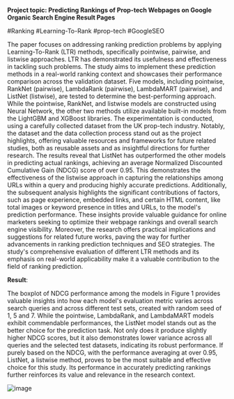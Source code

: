 **Project topic: Predicting Rankings of Prop-tech Webpages on Google Organic Search Engine Result Pages**

#Ranking #Learning-To-Rank #prop-tech #GoogleSEO

The paper focuses on addressing ranking prediction problems by applying Learning-To-Rank (LTR) methods, specifically pointwise, pairwise, and listwise approaches. LTR has demonstrated its usefulness and effectiveness in
tackling such problems. The study aims to implement these prediction methods in a real-world ranking context and showcases their performance comparison across the validation dataset. Five models, including pointwise,
RankNet (pairwise), LambdaRank (pairwise), LambdaMART (pairwise), and ListNet (listwise), are tested to determine the best-performing approach. While the pointwise, RankNet, and listwise models are constructed
using Neural Network, the other two methods utilize available built-in models from the LightGBM and XGBoost libraries. The experimentation is conducted, using a carefully collected dataset from the UK prop-tech industry. Notably,
the dataset and the data collection process stand out as the project highlights, offering valuable resources and frameworks for future related studies, both as reusable assets and as insightful directions for further research. The results
reveal that ListNet has outperformed the other models in predicting actual rankings, achieving an average Normalized Discounted Cumulative Gain (NDCG) score of over 0.95. This demonstrates the effectiveness of the listwise approach
in capturing the relationships among URLs within a query and producing highly accurate predictions. Additionally, the subsequent analysis highlights the significant contributions of factors, such as page experience, embedded links, and
certain HTML content, like total images or keyword presence in titles and URLs, to the model's prediction performance. These insights provide valuable guidance for online marketers seeking to optimize their webpage rankings and
overall search engine visibility. Moreover, the research offers practical implications and suggestions for related future works, paving the way for further advancements in ranking prediction techniques and SEO strategies. The study's
comprehensive evaluation of different LTR methods and its emphasis on real-world applicability make it a valuable contribution to the field of ranking prediction.

**Result**:

The boxplot of NDCG performance among the models in Figure 1 provides valuable insights into how each model's evaluation metric varies across search queries and across different test sets, created with random seed of 1, 5 and 7.
While the pointwise, LambdaRank, and LambdaMART models exhibit commendable performances, the ListNet model stands out as the better choice for the prediction task. Not only does it produce slightly higher NDCG scores, but it
also demonstrates lower variance across all queries and the selected test datasets, indicating its robust performance. If purely based on the NDCG, with the performance averaging at over 0.95, ListNet, a listwise method, proves to
be the most suitable and effective choice for this study. Its performance in accurately predicting rankings further reinforces its value and relevance in the research context.

![image](https://github.com/baonvq2/QMUL/assets/110440601/6c513799-56ca-4d93-ad82-44f64a828a20)
